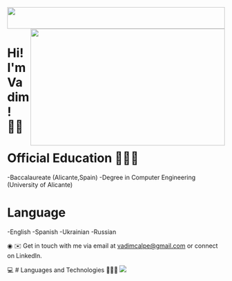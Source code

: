 
<img src="w1.png" style="width:100%; height:50px;"> 


<img align="right" src="code.gif" style="width:450px; height:270px;"> 

  
# Hi! I'm Vadim! 👋🏻

# Official Education 👨🏻‍🎓
-Baccalaureate (Alicante,Spain)
-Degree in Computer Engineering (University of Alicante)

# Language
-English
-Spanish
-Ukrainian
-Russian


◉ ✉️  Get in touch with me via email at vadimcalpe@gmail.com or connect on LinkedIn.


💻 # Languages and Technologies 👨🏻‍💻
![](https://camo.githubusercontent.com/5d3b0191832237fcbfc6d4497524e8bb547c6bfc9eafb738d5205c629d202067/68747470733a2f2f696d672e736869656c64732e696f2f62616467652f68746d6c352532302d2532334533344632362e7376673f267374796c653d666f722d7468652d6261646765266c6f676f3d68746d6c35266c6f676f436f6c6f723d7768697465)

